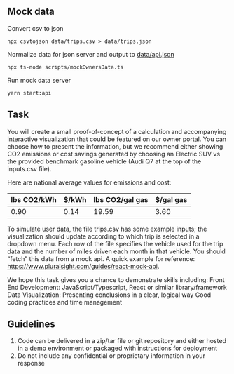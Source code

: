 ## Mock data

Convert csv to json

```
npx csvtojson data/trips.csv > data/trips.json
```

Normalize data for json server and output to [data/api.json](./data/api.json)

```
npx ts-node scripts/mockOwnersData.ts
```

Run mock data server

```
yarn start:api
```

## Task

You will create a small proof-of-concept of a calculation and accompanying interactive visualization that could be featured on our owner portal. You can choose how to present the information, but we recommend either showing CO2 emissions or cost savings generated by choosing an Electric SUV vs the provided benchmark gasoline vehicle (Audi Q7 at the top of the inputs.csv file).

Here are national average values for emissions and cost:

| lbs CO2/kWh | $/kWh | lbs CO2/gal gas | $/gal gas |
| ----------- | ----- | --------------- | --------- |
| 0.90        | 0.14  | 19.59           | 3.60      |

To simulate user data, the file trips.csv has some example inputs; the visualization should update according to which trip is selected in a dropdown menu. Each row of the file specifies the vehicle used for the trip data and the number of miles driven each month in that vehicle. You should “fetch” this data from a mock api. A quick example for reference: https://www.pluralsight.com/guides/react-mock-api.

We hope this task gives you a chance to demonstrate skills including:
Front End Development: JavaScript/Typescript, React or similar library/framework
Data Visualization: Presenting conclusions in a clear, logical way
Good coding practices and time management

## Guidelines

1. Code can be delivered in a zip/tar file or git repository and either hosted in a demo environment or packaged with instructions for deployment
2. Do not include any confidential or proprietary information in your response
